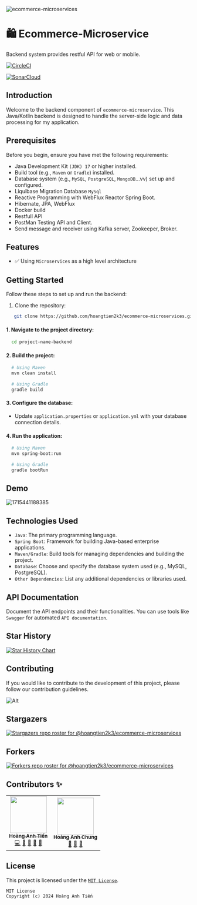 ![ecommerce-microservices](https://socialify.git.ci/hoangtien2k3/ecommerce-microservices/image?description=1&descriptionEditable=%E2%9A%A1%EF%B8%8F%20Microservice%20Architecture%20with%20Spring%20Boot&font=Inter&forks=1&issues=1&language=1&logo=https%3A%2F%2Fi.ibb.co%2FN366vtQ%2Fhoangtien2k3.png&owner=1&pattern=Floating%20Cogs&pulls=1&stargazers=1&theme=Auto)

# 🛍️ Ecommerce-Microservice

Backend system provides restful API for web or mobile.

[![CircleCI](https://circleci.com/gh/piomin/sample-spring-microservices-new.svg?style=svg)](https://sonarcloud.io/project/issues?resolved=false&id=hoangtien2k3_ecommerce-microservices)

[![SonarCloud](https://sonarcloud.io/images/project_badges/sonarcloud-black.svg)](https://sonarcloud.io/project/configuration?id=hoangtien2k3_ecommerce-microservices)

## Introduction

Welcome to the backend component of `ecommerce-microservice`. This Java/Kotlin backend is designed to handle the
server-side logic and data processing for my application.

## Prerequisites

Before you begin, ensure you have met the following requirements:

- Java Development Kit `(JDK) 17` or higher installed.
- Build tool (e.g., `Maven` or `Gradle`) installed.
- Database system (e.g., `MySQL`, `PostgreSQL`, `MongoDB`...vv) set up and configured.
- Liquibase Migration Database `MySql`
- Reactive Programming with WebFlux Reactor Spring Boot.
- Hibernate, JPA, WebFlux
- Docker build
- Restfull API
- PostMan Testing API and Client.
- Send message and receiver using Kafka server, Zookeeper, Broker.

## Features

- ✅ Using `Microservices` as a high level architecture

## Getting Started

Follow these steps to set up and run the backend:

1. Clone the repository:

```bash
   git clone https://github.com/hoangtien2k3/ecommerce-microservices.git
```

#### 1. Navigate to the project directory:

```bash
  cd project-name-backend
```

#### 2. Build the project:

```bash
  # Using Maven
  mvn clean install
  
  # Using Gradle
  gradle build
```

#### 3. Configure the database:

- Update `application.properties` or `application.yml` with your database connection details.

#### 4. Run the application:

```bash
  # Using Maven
  mvn spring-boot:run
  
  # Using Gradle
  gradle bootRun
```

## Demo
![1715441188385](https://github.com/user-attachments/assets/ea07616a-5404-4ccd-bab0-b472b67a061a)

## Technologies Used

- `Java`: The primary programming language.
- `Spring Boot`: Framework for building Java-based enterprise applications.
- `Maven/Gradle`: Build tools for managing dependencies and building the project.
- `Database`: Choose and specify the database system used (e.g., MySQL, PostgreSQL).
- `Other Dependencies`: List any additional dependencies or libraries used.

## API Documentation

Document the API endpoints and their functionalities. You can use tools like `Swagger` for
automated `API documentation`.

## Star History

<a href="https://star-history.com/#hoangtien2k3/ecommerce-microservices&Date">
 <picture>
   <source media="(prefers-color-scheme: dark)" srcset="https://api.star-history.com/svg?repos=hoangtien2k3/ecommerce-microservices&type=Date&theme=dark" />
   <source media="(prefers-color-scheme: light)" srcset="https://api.star-history.com/svg?repos=hoangtien2k3/ecommerce-microservices&type=Date" />
   <img alt="Star History Chart" src="https://api.star-history.com/svg?repos=hoangtien2k3/ecommerce-microservices&type=Date" />
 </picture>
</a>

## Contributing

If you would like to contribute to the development of this project, please follow our contribution guidelines.

![Alt](https://repobeats.axiom.co/api/embed/1897bc523b54b43aefb19c65195f32377f8aab85.svg "Repobeats analytics image")

## Stargazers

[![Stargazers repo roster for @hoangtien2k3/ecommerce-microservices](http://reporoster.com/stars/dark/hoangtien2k3/ecommerce-microservices)](https://github.com/hoangtien2k3/ecommerce-microservices/stargazers)

## Forkers

[![Forkers repo roster for @hoangtien2k3/ecommerce-microservices](http://reporoster.com/forks/dark/hoangtien2k3/ecommerce-microservices)](https://github.com/hoangtien2k3/ecommerce-microservices/network/members)

## Contributors ✨

<!-- ALL-CONTRIBUTORS-LIST:START - Do not remove or modify this section -->
<!-- prettier-ignore-start -->
<!-- markdownlint-disable -->
<table>
  <tr>
    <td align="center"><a href="https://www.linkedin.com/in/hoangtien2k3/"><img src="https://avatars.githubusercontent.com/u/122768076?v=4?s=100" width="100px;" alt=""/><br /><sub><b>Hoàng Anh Tiến</b></sub></a><br /><a href="https://github.com/hoangtien2k3/news-app/commits?author=hoangtien2k3" title="Code">💻</a> <a href="#maintenance-hoangtien2k3" title="Maintenance">🚧</a> <a href="#ideas-hoangtien2k3" title="Ideas, Planning, & Feedback">🤔</a> <a href="#design-hoangtien2k3" title="Design">🎨</a> <a href="https://github.com/hoangtien2k3/news-app/issues?q=author%hoangtien2k3" title="Bug reports">🐛</a></td>
     <td align="center"><a href="https://github.com/hoangchungk53qx1"><img src="https://avatars.githubusercontent.com/u/52132635?v=4?s=100" width="100px;" alt=""/><br /><sub><b>Hoàng Anh Chung</b></sub></a><br /><a href="https://github.com/hoangtien2k3/news-app/commits?author=hoangtien2k3" title="Code">🤔</a> <a href="#design-hoangtien2k3" title="Design">🎨</a> <a href="https://github.com/hoangtien2k3/news-app/issues?q=author%hoangtien2k3" title="Bug reports">🐛</a></td>
  </tr>

</table>

<!-- markdownlint-restore -->
<!-- prettier-ignore-end -->
<!-- ALL-CONTRIBUTORS-LIST:END -->

## License

This project is licensed under the [`MIT License`](LICENSE).

```text
MIT License
Copyright (c) 2024 Hoàng Anh Tiến
```
